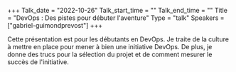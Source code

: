 +++
Talk_date = "2022-10-26"
Talk_start_time = ""
Talk_end_time = ""
Title = "DevOps : Des pistes pour débuter l'aventure"
Type = "talk"
Speakers = ["gabriel-guimondprevost"]
+++

Cette présentation est pour les débutants en DevOps. Je traite de la culture à mettre en place pour mener à bien une initiative DevOps. De plus, je donne des trucs pour la sélection du projet et de comment mesurer le succès de l'initiative.
